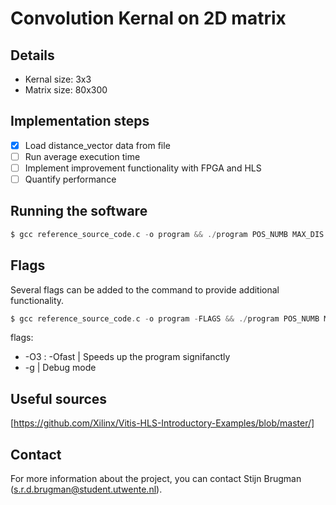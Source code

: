 # Convolution Kernal on 2D matrix



## Details
* Kernal size: 3x3
* Matrix size: 80x300

## Implementation steps
- [x] Load distance_vector data from file
- [ ] Run average execution time
- [ ] Implement improvement functionality with FPGA and HLS
- [ ] Quantify performance

## Running the software
```c
$ gcc reference_source_code.c -o program && ./program POS_NUMB MAX_DIS
```

## Flags
Several flags can be added to the command to provide additional functionality.
```c
$ gcc reference_source_code.c -o program -FLAGS && ./program POS_NUMB MAX_DIS
```
flags:
* -O3 : -Ofast | Speeds up the program signifanctly 
* -g | Debug mode

## Useful sources
[https://github.com/Xilinx/Vitis-HLS-Introductory-Examples/blob/master/]

## Contact
For more information about the project, you can contact Stijn Brugman ([s.r.d.brugman@student.utwente.nl](mailto:s.r.d.brugman@student.utwente.nl)).

